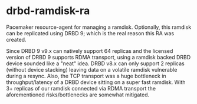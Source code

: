 # drbd-ramdisk-ra
Pacemaker resource-agent for managing a ramdisk. Optionally, 
this ramdisk can be replicated using DRBD 9; which is the real 
reason this RA was created. 

Since DRBD 9 v9.x can natively support 64 replicas and the 
licensed version of DRBD 9 supports RDMA transport, using a 
ramdisk backed DRBD device sounded like a "neat" idea. DRBD v8.x 
can only support 2 replicas (without device stacking) leaving 
data on a volatile ramdisk vulnerable during a resync. Also, 
the TCP transport was a huge bottleneck in throughput/latency of 
a DRBD device sitting on a super fast ramdisk. With 3+ replicas 
of our ramdisk connected via RDMA transport the aforementioned 
risks/bottlenecks are somewhat mitigated.
